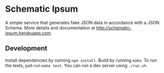 # Schematic Ipsum

A simple service that generates fake JSON data in accordance with a JSON
Schema. More details and documentation at
<http://schematic-ipsum.herokuapp.com>.

## Development

Install dependencies by running `npm install`. Build by running `make`.  To run the tests, just run `make test`. You can run a dev server using `./run.sh`.
